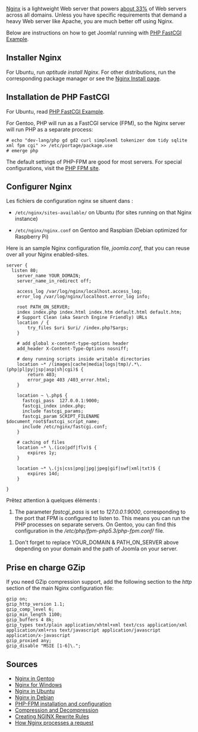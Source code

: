 <!-- Filename: Nginx / Display title: Nginx -->

<a href="http://nginx.org/" class="external text" target="_blank"
rel="nofollow noreferrer noopener">Nginx</a> is a lightweight Web server
that powers
<a href="https://en.wikipedia.org/wiki/Nginx" class="external text"
target="_blank" rel="nofollow noreferrer noopener">about 33%</a> of Web
servers across all domains. Unless you have specific requirements that
demand a heavy Web server like Apache, you are much better off using
Nginx.

Below are instructions on how to get Joomla! running with <a
href="https://www.nginx.com/resources/wiki/start/topics/examples/phpfcgi/"
class="external text" target="_blank"
rel="nofollow noreferrer noopener">PHP FastCGI Example</a>.

## Installer Nginx

For Ubuntu, run *aptitude install Nginx*. For other distributions, run
the corresponding package manager or see the <a
href="https://www.nginx.com/resources/wiki/start/topics/tutorials/install/"
class="external text" target="_blank"
rel="nofollow noreferrer noopener">Nginx Install page</a>.

## Installation de PHP FastCGI

For Ubuntu, read <a
href="https://www.nginx.com/resources/wiki/start/topics/examples/phpfcgi/"
class="external text" target="_blank"
rel="nofollow noreferrer noopener">PHP FastCGI Example</a>.

For Gentoo, PHP will run as a FastCGI service (FPM), so the Nginx server
will run PHP as a separate process:

    # echo "dev-lang/php gd gd2 curl simplexml tokenizer dom tidy sqlite xml fpm cgi" >> /etc/portage/package.use
    # emerge php

The default settings of PHP-FPM are good for most servers. For special
configurations, visit the
<a href="http://php.net/manual/en/install.fpm.php" class="external text"
target="_blank" rel="nofollow noreferrer noopener">PHP FPM site</a>.

## Configurer Nginx

Les fichiers de configuration nginx se situent dans :

- `/etc/nginx/sites-available/` on Ubuntu (for sites running on that
  Nginx instance)

<!-- -->

- `/etc/nginx/nginx.conf` on Gentoo and Raspbian (Debian optimized for
  Raspberry Pi)

Here is an sample Nginx configuration file, *joomla.conf*, that you can
reuse over all your Nginx enabled-sites.

    server {
      listen 80;
        server_name YOUR_DOMAIN;
        server_name_in_redirect off;

        access_log /var/log/nginx/localhost.access_log;
        error_log /var/log/nginx/localhost.error_log info;

        root PATH_ON_SERVER;
        index index.php index.html index.htm default.html default.htm;
        # Support Clean (aka Search Engine Friendly) URLs
        location / {
            try_files $uri $uri/ /index.php?$args;
        }

        # add global x-content-type-options header
        add_header X-Content-Type-Options nosniff;

        # deny running scripts inside writable directories
        location ~* /(images|cache|media|logs|tmp)/.*\.(php|pl|py|jsp|asp|sh|cgi)$ {
            return 403;
            error_page 403 /403_error.html;
        }

        location ~ \.php$ {
          fastcgi_pass  127.0.0.1:9000;
          fastcgi_index index.php;
          include fastcgi_params;
          fastcgi_param SCRIPT_FILENAME $document_root$fastcgi_script_name;
          include /etc/nginx/fastcgi.conf;
        }

        # caching of files 
        location ~* \.(ico|pdf|flv)$ {
            expires 1y;
        }

        location ~* \.(js|css|png|jpg|jpeg|gif|swf|xml|txt)$ {
            expires 14d;
        }

    }

Prêtez attention à quelques éléments :

1.  The parameter *fastcgi_pass* is set to *127.0.0.1:9000*,
    corresponding to the port that FPM is configured to listen to. This
    means you can run the PHP processes on separate servers. On Gentoo,
    you can find this configuration in the
    */etc/php/fpm-php5.3/php-fpm.conf/* file.

<!-- -->

1.  Don't forget to replace YOUR_DOMAIN & PATH_ON_SERVER above depending
    on your domain and the path of Joomla on your server.

## Prise en charge GZip

If you need GZip compression support, add the following section to the
*http* section of the main Nginx configuration file:

    gzip on;
    gzip_http_version 1.1;
    gzip_comp_level 6;
    gzip_min_length 1100;
    gzip_buffers 4 8k;
    gzip_types text/plain application/xhtml+xml text/css application/xml application/xml+rss text/javascript application/javascript application/x-javascript
    gzip_proxied any;
    gzip_disable "MSIE [1-6]\.";

## Sources

- <a href="https://wiki.gentoo.org/wiki/Nginx" class="external text"
  target="_blank" rel="nofollow noreferrer noopener">Nginx in Gentoo</a>
- <a href="https://kevinworthington.com/nginx-for-windows/"
  class="external text" target="_blank"
  rel="nofollow noreferrer noopener">Nginx for Windows</a>
- <a
  href="https://ubuntu.com/tutorials/install-and-configure-nginx#1-overview"
  class="external text" target="_blank"
  rel="nofollow noreferrer noopener">Nginx in Ubuntu</a>
- <a
  href="https://www.debianadmin.com/howto-install-nginx-webserver-in-debian.html"
  class="external text" target="_blank"
  rel="nofollow noreferrer noopener">Nginx in Debian</a>
- <a href="https://www.php.net/manual/en/install.fpm.php"
  class="external text" target="_blank"
  rel="nofollow noreferrer noopener">PHP-FPM installation and
  configuration</a>
- <a
  href="https://docs.nginx.com/nginx/admin-guide/web-server/compression/"
  class="external text" target="_blank"
  rel="nofollow noreferrer noopener">Compression and Decompression</a>
- <a href="https://www.nginx.com/blog/creating-nginx-rewrite-rules/"
  class="external text" target="_blank"
  rel="nofollow noreferrer noopener">Creating NGINX Rewrite Rules</a>
- <a href="http://nginx.org/en/docs/http/request_processing.html"
  class="external text" target="_blank"
  rel="nofollow noreferrer noopener">How Nginx processes a request</a>
